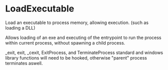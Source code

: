 # LoadExecutable
 Load an executable to process memory, allowing execution. (such as loading a DLL)


Allows loading of an exe and executing of the entrypoint to run the process within current process, without spawning a child process.

_exit, exit, _cexit, ExitProcess, and TerminateProcess standard and windows library functions will need to be hooked, otherwise "parent" process terminates aswell. 
